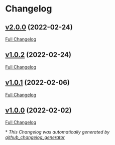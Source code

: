 # Changelog

## [v2.0.0](https://github.com/CSoellinger/silverstripe-rollbar/tree/v2.0.0) (2022-02-24)

[Full Changelog](https://github.com/CSoellinger/silverstripe-rollbar/compare/v1.0.2...v2.0.0)

## [v1.0.2](https://github.com/CSoellinger/silverstripe-rollbar/tree/v1.0.2) (2022-02-24)

[Full Changelog](https://github.com/CSoellinger/silverstripe-rollbar/compare/v1.0.1...v1.0.2)

## [v1.0.1](https://github.com/CSoellinger/silverstripe-rollbar/tree/v1.0.1) (2022-02-06)

[Full Changelog](https://github.com/CSoellinger/silverstripe-rollbar/compare/v1.0.0...v1.0.1)

## [v1.0.0](https://github.com/CSoellinger/silverstripe-rollbar/tree/v1.0.0) (2022-02-02)

[Full Changelog](https://github.com/CSoellinger/silverstripe-rollbar/compare/ca01b647ef29d70edeb4ec71dcafc8e15d1644f6...v1.0.0)



\* *This Changelog was automatically generated by [github_changelog_generator](https://github.com/github-changelog-generator/github-changelog-generator)*
